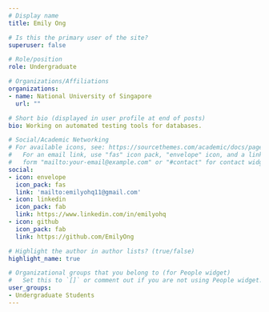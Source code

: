 ```yaml
---
# Display name
title: Emily Ong

# Is this the primary user of the site?
superuser: false

# Role/position
role: Undergraduate

# Organizations/Affiliations
organizations:
- name: National University of Singapore
  url: ""

# Short bio (displayed in user profile at end of posts)
bio: Working on automated testing tools for databases.

# Social/Academic Networking
# For available icons, see: https://sourcethemes.com/academic/docs/page-builder/#icons
#   For an email link, use "fas" icon pack, "envelope" icon, and a link in the
#   form "mailto:your-email@example.com" or "#contact" for contact widget.
social:
- icon: envelope
  icon_pack: fas
  link: 'mailto:emilyohq11@gmail.com'
- icon: linkedin
  icon_pack: fab
  link: https://www.linkedin.com/in/emilyohq
- icon: github
  icon_pack: fab
  link: https://github.com/EmilyOng

# Highlight the author in author lists? (true/false)
highlight_name: true

# Organizational groups that you belong to (for People widget)
#   Set this to `[]` or comment out if you are not using People widget.
user_groups:
- Undergraduate Students
---
```

